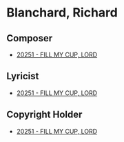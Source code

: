 # Blanchard, Richard

## Composer

- [20251 - FILL MY CUP, LORD](/hymns/20251.md)

## Lyricist

- [20251 - FILL MY CUP, LORD](/hymns/20251.md)

## Copyright Holder

- [20251 - FILL MY CUP, LORD](/hymns/20251.md)

